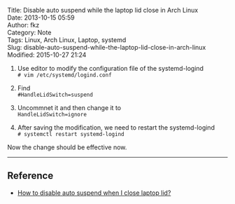 Title: Disable auto suspend while the laptop lid close in Arch Linux  
Date: 2013-10-15 05:59  
Author: fkz  
Category: Note  
Tags: Linux, Arch Linux, Laptop, systemd  
Slug: disable-auto-suspend-while-the-laptop-lid-close-in-arch-linux  
Modified: 2015-10-27 21:24  
  
  
1. Use editor to modify the configuration file of the systemd-logind  
`# vim /etc/systemd/logind.conf`  
  
2. Find  
`#HandleLidSwitch=suspend`  
  
3. Uncommnet it and then change it to  
`HandleLidSwitch=ignore`  
  
4. After saving the modification, we need to restart the systemd-logind  
`# systemctl restart systemd-logind`  
  
Now the change should be effective now.  
  
---  
  
## Reference  
  
+ [How to disable auto suspend when I close laptop lid?](http://unix.stackexchange.com/questions/52643/how-to-disable-auto-suspend-when-i-close-laptop-lid)  
